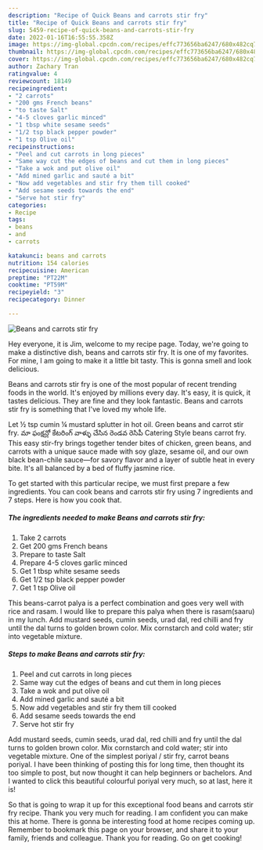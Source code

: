 ```yaml
---
description: "Recipe of Quick Beans and carrots stir fry"
title: "Recipe of Quick Beans and carrots stir fry"
slug: 5459-recipe-of-quick-beans-and-carrots-stir-fry
date: 2022-01-16T16:55:55.358Z
image: https://img-global.cpcdn.com/recipes/effc773656ba6247/680x482cq70/beans-and-carrots-stir-fry-recipe-main-photo.jpg
thumbnail: https://img-global.cpcdn.com/recipes/effc773656ba6247/680x482cq70/beans-and-carrots-stir-fry-recipe-main-photo.jpg
cover: https://img-global.cpcdn.com/recipes/effc773656ba6247/680x482cq70/beans-and-carrots-stir-fry-recipe-main-photo.jpg
author: Zachary Tran
ratingvalue: 4
reviewcount: 18149
recipeingredient:
- "2 carrots"
- "200 gms French beans"
- "to taste Salt"
- "4-5 cloves garlic minced"
- "1 tbsp white sesame seeds"
- "1/2 tsp black pepper powder"
- "1 tsp Olive oil"
recipeinstructions:
- "Peel and cut carrots in long pieces"
- "Same way cut the edges of beans and cut them in long pieces"
- "Take a wok and put olive oil"
- "Add mined garlic and sauté a bit"
- "Now add vegetables and stir fry them till cooked"
- "Add sesame seeds towards the end"
- "Serve hot stir fry"
categories:
- Recipe
tags:
- beans
- and
- carrots

katakunci: beans and carrots 
nutrition: 154 calories
recipecuisine: American
preptime: "PT22M"
cooktime: "PT59M"
recipeyield: "3"
recipecategory: Dinner

---
```



![Beans and carrots stir fry](https://img-global.cpcdn.com/recipes/effc773656ba6247/680x482cq70/beans-and-carrots-stir-fry-recipe-main-photo.jpg)

Hey everyone, it is Jim, welcome to my recipe page. Today, we're going to make a distinctive dish, beans and carrots stir fry. It is one of my favorites. For mine, I am going to make it a little bit tasty. This is gonna smell and look delicious.

Beans and carrots stir fry is one of the most popular of recent trending foods in the world. It's enjoyed by millions every day. It's easy, it is quick, it tastes delicious. They are fine and they look fantastic. Beans and carrots stir fry is something that I've loved my whole life.

Let ½ tsp cumin ¼ mustard splutter in hot oil. Green beans and carrot stir fry. మా ఫంక్షన్లో కేటరింగ్ వాళ్ళు చేసిన రెండవ రెసిపీ Catering Style beans carrot fry. This easy stir-fry brings together tender bites of chicken, green beans, and carrots with a unique sauce made with soy glaze, sesame oil, and our own black bean-chile sauce—for savory flavor and a layer of subtle heat in every bite. It&#39;s all balanced by a bed of fluffy jasmine rice.


To get started with this particular recipe, we must first prepare a few ingredients. You can cook beans and carrots stir fry using 7 ingredients and 7 steps. Here is how you cook that.

<!--inarticleads1-->

##### The ingredients needed to make Beans and carrots stir fry:

1. Take 2 carrots
1. Get 200 gms French beans
1. Prepare to taste Salt
1. Prepare 4-5 cloves garlic minced
1. Get 1 tbsp white sesame seeds
1. Get 1/2 tsp black pepper powder
1. Get 1 tsp Olive oil


This beans-carrot palya is a perfect combination and goes very well with rice and rasam. I would like to prepare this palya when there is rasam(saaru) in my lunch. Add mustard seeds, cumin seeds, urad dal, red chilli and fry until the dal turns to golden brown color. Mix cornstarch and cold water; stir into vegetable mixture. 

<!--inarticleads2-->

##### Steps to make Beans and carrots stir fry:

1. Peel and cut carrots in long pieces
1. Same way cut the edges of beans and cut them in long pieces
1. Take a wok and put olive oil
1. Add mined garlic and sauté a bit
1. Now add vegetables and stir fry them till cooked
1. Add sesame seeds towards the end
1. Serve hot stir fry


Add mustard seeds, cumin seeds, urad dal, red chilli and fry until the dal turns to golden brown color. Mix cornstarch and cold water; stir into vegetable mixture. One of the simplest poriyal / stir fry, carrot beans poriyal. I have been thinking of posting this for long time, then thought its too simple to post, but now thought it can help beginners or bachelors. And I wanted to click this beautiful colourful poriyal very much, so at last, here it is! 

So that is going to wrap it up for this exceptional food beans and carrots stir fry recipe. Thank you very much for reading. I am confident you can make this at home. There is gonna be interesting food at home recipes coming up. Remember to bookmark this page on your browser, and share it to your family, friends and colleague. Thank you for reading. Go on get cooking!
